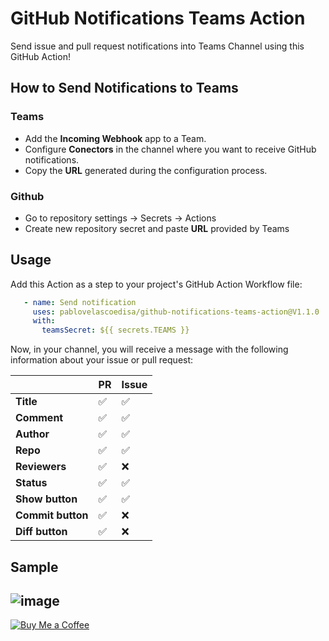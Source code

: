 # GitHub Notifications Teams Action
Send issue and pull request notifications into Teams Channel using this GitHub Action!

## How to Send Notifications to Teams

### Teams
- Add the __Incoming Webhook__ app to a Team.
- Configure __Conectors__ in the channel where you want to receive GitHub notifications.
- Copy the __URL__ generated during the configuration process.

### Github
- Go to repository settings -> Secrets -> Actions
- Create new repository secret and paste __URL__ provided by Teams

## Usage
Add this Action as a step to your project's GitHub Action Workflow file:

```yaml
   - name: Send notification
     uses: pablovelascoedisa/github-notifications-teams-action@V1.1.0
     with:
       teamsSecret: ${{ secrets.TEAMS }}
```

Now, in your channel, you will receive a message with the following information about your issue or pull request:

|                       | **PR**                         | **Issue**                                |
|-----------------------|------------------------------------------|------------------------------------------|
| **Title**            | ✅                        | ✅                       |
| **Comment**        | ✅                                      | ✅                                      |
| **Author**             | ✅                                      | ✅                                      |
| **Repo**       | ✅                                      | ✅                                      |
| **Reviewers** | ✅                             | ❌                                      |
| **Status** |   ✅   |  ✅   |
| **Show button** |   ✅   |  ✅   |
| **Commit button** |   ✅   |   ❌  |
| **Diff button** |   ✅   |  ❌   |

## Sample

![image](https://github.com/pablovelascoedisa/github-notifications-teams-action/assets/125445128/af3ebf1f-abd9-43b8-839f-2a627c0d7ec2)
--
[![Buy Me a Coffee](https://img.shields.io/badge/Buy%20Me%20a%20Coffee-%23FFDD00.svg?&style=for-the-badge&logo=ko-fi&logoColor=black)](https://www.buymeacoffee.com/pablovelasco)
